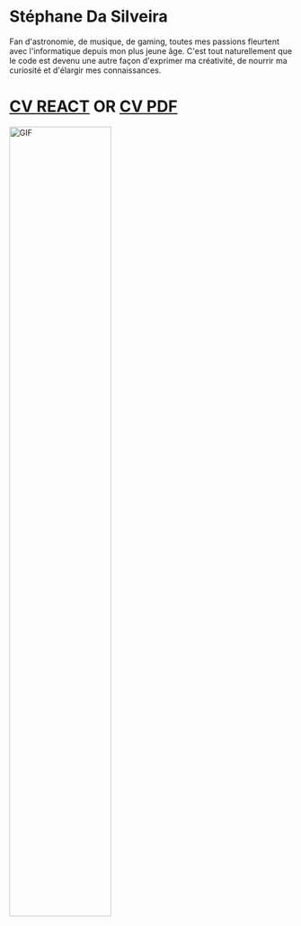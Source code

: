 # Stéphane Da Silveira

Fan d'astronomie, de musique, de gaming, toutes mes passions fleurtent avec l'informatique depuis mon plus jeune âge.
C'est tout naturellement que le code est devenu une autre façon d'exprimer ma créativité, de nourrir ma curiosité et d'élargir mes connaissances.
 
  

 
 
 # [CV REACT](https://moncv-hostings.web.app/)  OR  [CV PDF](https://drive.google.com/file/d/1YIvU-GOBv5zstkV4dA0BA21VbG9u18k6/view?usp=sharing)
 
  <img align="center" width="60%" alt="GIF" src="https://c.tenor.com/qp5VLQ9Cg24AAAAC/it-crowd-on-fire.gif"></img> 
  




 
 
 
  
 

<!--
**GUZZLER13/GUZZLER13** is a ✨ _special_ ✨ repository because its `README.md` (this file) appears on your GitHub profile.

Here are some ideas to get you started:

- 🔭 I’m currently working on ...
- 🌱 I’m currently learning ...
- 👯 I’m looking to collaborate on ...
- 🤔 I’m looking for help with ...
- 💬 Ask me about ...
- 📫 How to reach me: ...
- 😄 Pronouns: ...
- ⚡ Fun fact: ...
-->
